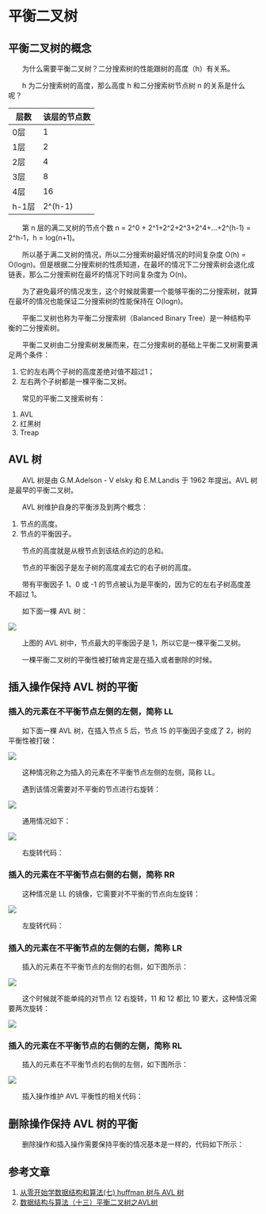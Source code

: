 #  平衡二叉树

## 平衡二叉树的概念

　　为什么需要平衡二叉树？二分搜索树的性能跟树的高度（h）有关系。

　　h 为二分搜索树的高度，那么高度 h 和二分搜索树节点树 n 的关系是什么呢？

| 层数  | 该层的节点数 |
| ----- | ------------ |
| 0层   | 1            |
| 1层   | 2            |
| 2层   | 4            |
| 3层   | 8            |
| 4层   | 16           |
| h-1层 | 2^(h-1)      |

　　第 n 层的满二叉树的节点个数 n = 2^0 + 2^1+2^2+2^3+2^4+...+2^(h-1) = 2^h-1，h = log(n+1)。

　　所以基于满二叉树的情况，所以二分搜索树最好情况的时间复杂度 O(h) = O(logn)。但是根据二分搜索树的性质知道，在最坏的情况下二分搜索树会退化成链表，那么二分搜索树在最坏的情况下时间复杂度为 O(n)。

　　为了避免最坏的情况发生，这个时候就需要一个能够平衡的二分搜索树，就算在最坏的情况也能保证二分搜索树的性能保持在 O(logn)。

　　平衡二叉树也称为平衡二分搜索树（Balanced Binary Tree）是一种结构平衡的二分搜索树。

　　平衡二叉树由二分搜索树发展而来，在二分搜索树的基础上平衡二叉树需要满足两个条件：

1. 它的左右两个子树的高度差绝对值不超过1；
2. 左右两个子树都是一棵平衡二叉树。

　　常见的平衡二叉搜索树有：

1. AVL
2. 红黑树
3. Treap

## AVL 树

　　AVL 树是由 G.M.Adelson - V elsky 和 E.M.Landis 于 1962 年提出。AVL 树是最早的平衡二叉树。

　　AVL 树维护自身的平衡涉及到两个概念：

1. 节点的高度。
2. 节点的平衡因子。

　　节点的高度就是从根节点到该结点的边的总和。

　　节点的平衡因子是左子树的高度减去它的右子树的高度。

　　带有平衡因子 1、0 或 -1 的节点被认为是平衡的，因为它的左右子树高度差不超过 1。

　　如下面一棵 AVL 树：

![](image/AVL树.png)

　　上图的 AVL 树中，节点最大的平衡因子是 1，所以它是一棵平衡二叉树。

　　一棵平衡二叉树的平衡性被打破肯定是在插入或者删除的时候。

## 插入操作保持 AVL 树的平衡

### 插入的元素在不平衡节点左侧的左侧，简称 LL

　　如下面一棵 AVL 树，在插入节点 5 后，节点 15 的平衡因子变成了 2，树的平衡性被打破：

![](image/LL1.png)

　　这种情况称之为插入的元素在不平衡节点左侧的左侧，简称 LL。

　　遇到该情况需要对不平衡的节点进行右旋转：

![](image/LL2.png)

　　通用情况如下：

![](image/LL3.png)

　　右旋转代码：



### 插入的元素在不平衡节点右侧的右侧，简称 RR

　　这种情况是 LL 的镜像，它需要对不平衡的节点向左旋转：

![](image/RR.png)

　　左旋转代码：

### 插入的元素在不平衡节点的左侧的右侧，简称 LR

　　插入的元素在不平衡节点的左侧的右侧，如下图所示：

![](image/LR1.png)

　　这个时候就不能单纯的对节点 12 右旋转，11 和 12 都比 10 要大，这种情况需要两次旋转：

![](image/LR2.png)



### 插入的元素在不平衡节点的右侧的左侧，简称 RL

　　插入的元素在不平衡节点的右侧的左侧，如下图所示：

![](image/RL.png)

　　插入操作维护 AVL 平衡性的相关代码：



## 删除操作保持 AVL 树的平衡

　　删除操作和插入操作需要保持平衡的情况基本是一样的，代码如下所示：





## 参考文章

1. [从零开始学数据结构和算法(七) huffman 树与 AVL 树](https://juejin.im/post/5c9464515188252d7e34df85)
2. [数据结构与算法（十三）平衡二叉树之AVL树](https://chiclaim.blog.csdn.net/article/details/80740418)

